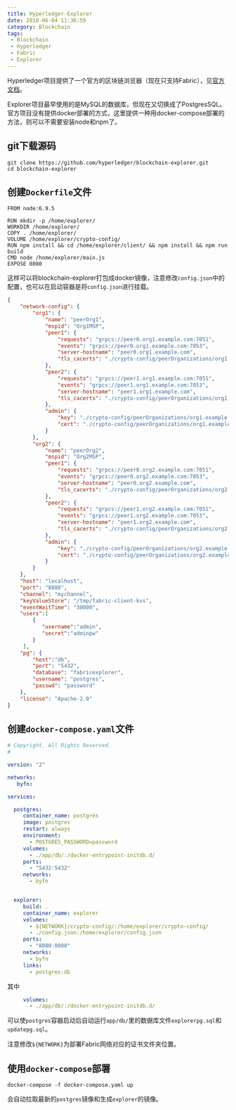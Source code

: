 ```yaml
---
title: Hyperledger-Explorer
date: 2018-06-04 11:36:59
category: Blockchain
tags: 
 - Blockchain 
 - Hyperledger 
 - Fabric 
 - Explorer
---
```


Hyperledger项目提供了一个官方的区块链浏览器（现在只支持Fabric），见[官方文档](https://github.com/hyperledger/blockchain-explorer)。

Explorer项目最早使用的是MySQL的数据库，但现在又切换成了PostgresSQL。官方项目没有提供docker部署的方式，这里提供一种用docker-compose部署的方法，则可以不需要安装node和npm了。

<!--more-->

## git下载源码
```shell
git clone https://github.com/hyperledger/blockchain-explorer.git
cd blockchain-explorer
```

## 创建`Dockerfile`文件
```docker
FROM node:6.9.5

RUN mkdir -p /home/explorer/
WORKDIR /home/explorer/
COPY . /home/explorer/
VOLUME /home/explorer/crypto-config/
RUN npm install && cd /home/explorer/client/ && npm install && npm run build
CMD node /home/explorer/main.js
EXPOSE 8080
```

这样可以将blockchain-explorer打包成docker镜像，注意修改`config.json`中的配置，也可以在启动容器是将`config.json`进行挂载。

```json
{
	"network-config": {
		"org1": {
			"name": "peerOrg1",
			"mspid": "Org1MSP",
			"peer1": {
				"requests": "grpcs://peer0.org1.example.com:7051",
				"events": "grpcs://peer0.org1.example.com:7053",
				"server-hostname": "peer0.org1.example.com",
				"tls_cacerts": "./crypto-config/peerOrganizations/org1.example.com/peers/peer0.org1.example.com/tls/ca.crt"
			},
			"peer2": {
				"requests": "grpcs://peer1.org1.example.com:7051",
				"events": "grpcs://peer1.org1.example.com:7053",
				"server-hostname": "peer1.org1.example.com",
				"tls_cacerts": "./crypto-config/peerOrganizations/org1.example.com/peers/peer1.org1.example.com/tls/ca.crt"
			},
			"admin": {
				"key": "./crypto-config/peerOrganizations/org1.example.com/users/Admin@org1.example.com/msp/keystore",
				"cert": "./crypto-config/peerOrganizations/org1.example.com/users/Admin@org1.example.com/msp/signcerts"
			}
		},
		"org2": {
			"name": "peerOrg2",
			"mspid": "Org2MSP",
			"peer1": {
				"requests": "grpcs://peer0.org2.example.com:7051",
				"events": "grpcs://peer0.org2.example.com:7053",
				"server-hostname": "peer0.org2.example.com",
				"tls_cacerts": "./crypto-config/peerOrganizations/org2.example.com/peers/peer0.org2.example.com/tls/ca.crt"
			},
			"peer2": {
				"requests": "grpcs://peer1.org2.example.com:7051",
				"events": "grpcs://peer1.org2.example.com:7053",
				"server-hostname": "peer1.org2.example.com",
				"tls_cacerts": "./crypto-config/peerOrganizations/org2.example.com/peers/peer1.org2.example.com/tls/ca.crt"
			},
			"admin": {
				"key": "./crypto-config/peerOrganizations/org2.example.com/users/Admin@org2.example.com/msp/keystore",
				"cert": "./crypto-config/peerOrganizations/org2.example.com/users/Admin@org2.example.com/msp/signcerts"
			}
		}
	},
	"host": "localhost",
	"port": "8080",
	"channel": "mychannel",
	"keyValueStore": "/tmp/fabric-client-kvs",
	"eventWaitTime": "30000",
	"users":[
		{
		   "username":"admin",
		   "secret":"adminpw"
		}
	 ],
	"pg": {
        "host":"db",
		"port": "5432",
		"database": "fabricexplorer",
		"username": "postgres",
		"passwd": "password"
	},
	"license": "Apache-2.0"
}
```

## 创建`docker-compose.yaml`文件
```yaml
# Copyright. All Rights Reserved.
# 

version: "2"

networks:
   byfn:

services:

  postgres:
     container_name: postgres
     image: postgres
     restart: always
     environment:
       - POSTGRES_PASSWORD=password
     volumes:
       - ./app/db/:/docker-entrypoint-initdb.d/
     ports:
       - "5432:5432"
     networks:
       - byfn


  explorer:
     build: .
     container_name: explorer
     volumes:
       - ${NETWORK}/crypto-config/:/home/explorer/crypto-config/
       - ./config.json:/home/explorer/config.json
     ports:
       - "8080:8080"
     networks:
       - byfn
     links:
       - postgres:db
```

其中
```yaml
     volumes:
       - ./app/db/:/docker-entrypoint-initdb.d/
```
可以使`postgres`容器启动后自动运行`app/db/`里的数据库文件`explorerpg.sql`和`updatepg.sql`。

注意修改`${NETWORK}`为部署Fabric网络对应的证书文件夹位置。

## 使用`docker-compose`部署
```shell
docker-compose -f docker-compose.yaml up
```

会自动拉取最新的`postgres`镜像和生成`explorer`的镜像。

